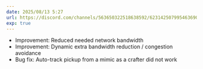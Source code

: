 ```yaml
---
date: 2025/08/13 5:27
url: https://discord.com/channels/563650322518638592/623142507995463690/1404923518793285753
exp: true
---
```

- Improvement: Reduced needed network bandwidth
- Improvement: Dynamic extra bandwidth reduction / congestion avoidance
- Bug fix: Auto-track pickup from a mimic as a crafter did not work